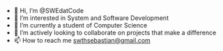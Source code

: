 - 👋 Hi, I’m @SWEdatCode
- 👀 I’m interested in System and Software Development
- 🌱 I’m currently a student of Computer Science
- 💞️ I’m actively looking to collaborate on projects that make a difference
- 📫 How to reach me swthsebastian@gmail.com

<!---
SWEdatCode/SWEdatCode is a ✨ special ✨ repository because its `README.md` (this file) appears on your GitHub profile.
You can click the Preview link to take a look at your changes.
--->
